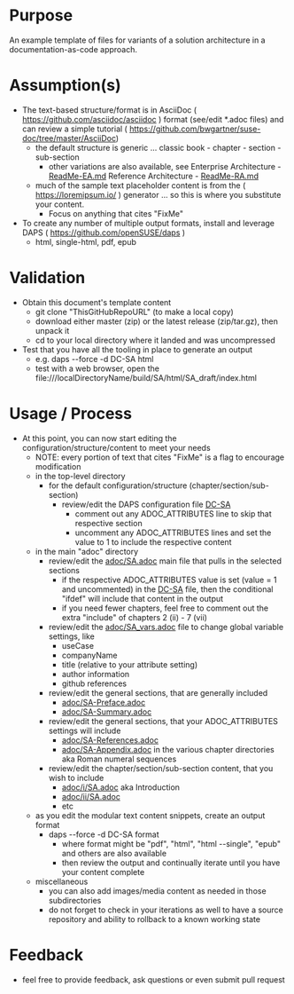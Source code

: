 
# Purpose
An example template of files for variants of a solution architecture in a documentation-as-code approach.

# Assumption(s)
- The text-based structure/format is in AsciiDoc ( https://github.com/asciidoc/asciidoc ) format (see/edit \*.adoc files) and can review a simple tutorial ( https://github.com/bwgartner/suse-doc/tree/master/AsciiDoc)
  - the default structure is generic ... classic book - chapter - section - sub-section
    - other variations are also available, see
      Enterprise Architecture - [ReadMe-EA.md](./ReadMe-EA.md)
      Reference Architecture - [ReadMe-RA.md](./ReadMe-RA.md)
  - much of the sample text placeholder content is from the ( https://loremipsum.io/ ) generator ... so this is where you substitute your content.
    - Focus on anything that cites "FixMe"
- To create any number of multiple output formats, install and leverage DAPS ( https://github.com/openSUSE/daps )
  - html, single-html, pdf, epub

# Validation
- Obtain this document's template content
  - git clone "ThisGitHubRepoURL" (to make a local copy)
  - download either master (zip) or the latest release (zip/tar.gz), then unpack it
  - cd to your local directory where it landed and was uncompressed
- Test that you have all the tooling in place to generate an output
  - e.g. daps --force -d DC-SA html
  - test with a web browser, open the file:///localDirectoryName/build/SA/html/SA_draft/index.html

# Usage / Process
- At this point, you can now start editing the configuration/structure/content to meet your needs
  - NOTE: every portion of text that cites "FixMe" is a flag to encourage modification
  - in the top-level directory
    - for the default configuration/structure (chapter/section/sub-section)
      - review/edit the DAPS configuration file [DC-SA](./DC-SA)
        - comment out any ADOC_ATTRIBUTES line to skip that respective section
        - uncomment any ADOC_ATTRIBUTES lines and set the value to 1 to include the respective content
  - in the main "adoc" directory
    - review/edit the [adoc/SA.adoc](./adoc/SA.adoc) main file that pulls in the selected sections
      - if the respective ADOC_ATTRIBUTES value is set (value = 1 and uncommented) in the [DC-SA](./DC-SA) file, then the conditional "ifdef" will include that content in the output
      - if you need fewer chapters, feel free to comment out the extra "include" of chapters 2 (ii) - 7 (vii)
    - review/edit the [adoc/SA_vars.adoc](./adoc/SA_vars.adoc) file to change global variable settings, like
      - useCase
      - companyName
      - title (relative to your attribute setting)
      - author information
      - github references
    - review/edit the general sections, that are generally included
      - [adoc/SA-Preface.adoc](./adoc/SA-Preface.adoc)
      - [adoc/SA-Summary.adoc](./adoc/SA-Summary.adoc)
    - review/edit the general sections, that your ADOC_ATTRIBUTES settings will include
      - [adoc/SA-References.adoc](./adoc/SA-References.adoc)
      - [adoc/SA-Appendix.adoc](./adoc/SA-Appendix.adoc)
  in the various chapter directories aka Roman numeral sequences
    - review/edit the chapter/section/sub-section content, that you wish to include
      - [adoc/i/SA.adoc](./adoc/i/SA.adoc) aka Introduction
      - [adoc/ii/SA.adoc](./adoc/ii/SA.adoc)
      - etc
  - as you edit the modular text content snippets, create an output format
    - daps --force -d DC-SA format
      - where format might be "pdf", "html", "html --single", "epub" and others are also available
      - then review the output and continually iterate until you have your content complete
  - miscellaneous 
    - you can also add images/media content as needed in those subdirectories
    - do not forget to check in your iterations as well to have a source repository and ability to rollback to a known working state

# Feedback
- feel free to provide feedback, ask questions or even submit pull request
